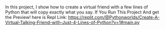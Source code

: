 In this project,
I show how to create a virtual friend with a few lines of Python
that will copy exactly what you say.
If You Run This Project And get the Preview! here is Repl Link: https://replit.com/@Pythonworlds/Create-A-Virtual-Talking-Friend-with-Just-4-Lines-of-Python?v=1#main.py
